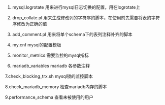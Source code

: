 1. mysql.logrotate
用来进行mysql日志切换的配置，用在logrotate上

2. drop_collate.pl 
用来生成修改列的字符序的脚本，在使用前先需要将表的字符序修改为正确的值

3. add_comment.pl
用来将单个schema下的表列注释补齐的脚本

4. my.cnf
mysql的配置模板

5. monitor_metrics
需要监控的mysql指标

6. mariadb_variables
mariadb 各参数注释

7.check_blocking_trx.sh
mysql锁的监控脚本

8.check_mariadb_memory
检查mariadb内存的脚本

9.performance_schema
查看未被使用的用户
